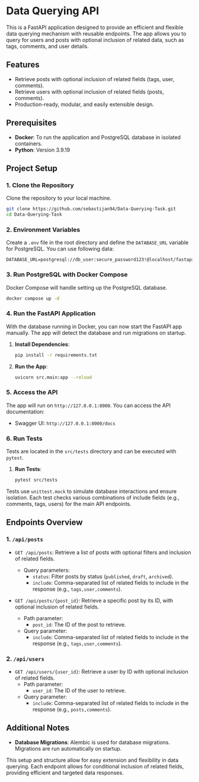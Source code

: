 # Data Querying API

This is a FastAPI application designed to provide an efficient and flexible data querying mechanism with reusable endpoints. 
The app allows you to query for users and posts with optional inclusion of related data, such as tags, comments, and user details.

## Features

- Retrieve posts with optional inclusion of related fields (tags, user, comments).
- Retrieve users with optional inclusion of related fields (posts, comments).
- Production-ready, modular, and easily extensible design.

## Prerequisites

- **Docker**: To run the application and PostgreSQL database in isolated containers.
- **Python**: Version 3.9.19

## Project Setup

### 1. Clone the Repository

Clone the repository to your local machine.

```bash
git clone https://github.com/sebastijan94/Data-Querying-Task.git
cd Data-Querying-Task
```

### 2. Environment Variables

Create a `.env` file in the root directory and define the `DATABASE_URL` variable for PostgreSQL. You can use following data:

```dotenv
DATABASE_URL=postgresql://db_user:secure_password123!@localhost/fastapi_app_db
```

### 3. Run PostgreSQL with Docker Compose

Docker Compose will handle setting up the PostgreSQL database.

```bash
docker compose up -d
```

### 4. Run the FastAPI Application

With the database running in Docker, you can now start the FastAPI app manually. The app will detect the database and run migrations on startup.

1. **Install Dependencies**:

    ```bash
    pip install -r requirements.txt
    ```

2. **Run the App**:

    ```bash
    uvicorn src.main:app --reload
    ```

### 5. Access the API

The app will run on `http://127.0.0.1:8000`. You can access the API documentation:

- Swagger UI: `http://127.0.0.1:8000/docs`

### 6. Run Tests

Tests are located in the `src/tests` directory and can be executed with `pytest`.

1. **Run Tests**:

    ```bash
    pytest src/tests
    ```

Tests use `unittest.mock` to simulate database interactions and ensure isolation. Each test checks various combinations of include fields (e.g., comments, tags, users) for the main API endpoints.

## Endpoints Overview

### 1. `/api/posts`

- `GET /api/posts`: Retrieve a list of posts with optional filters and inclusion of related fields.
    - Query parameters:
        - `status`: Filter posts by status (`published`, `draft`, `archived`).
        - `include`: Comma-separated list of related fields to include in the response (e.g., `tags,user,comments`).

- `GET /api/posts/{post_id}`: Retrieve a specific post by its ID, with optional inclusion of related fields.
    - Path parameter:
        - `post_id`: The ID of the post to retrieve.
    - Query parameter:
        - `include`: Comma-separated list of related fields to include in the response (e.g., `tags,user,comments`).

### 2. `/api/users`

- `GET /api/users/{user_id}`: Retrieve a user by ID with optional inclusion of related fields.
    - Path parameter:
        - `user_id`: The ID of the user to retrieve.
    - Query parameter:
        - `include`: Comma-separated list of related fields to include in the response (e.g., `posts,comments`).

## Additional Notes

- **Database Migrations**: Alembic is used for database migrations. Migrations are run automatically on startup.

This setup and structure allow for easy extension and flexibility in data querying. Each endpoint allows for conditional inclusion of related fields, providing efficient and targeted data responses.
